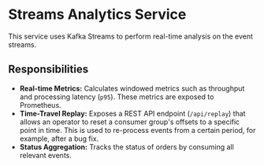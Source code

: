 # Streams Analytics Service

This service uses Kafka Streams to perform real-time analysis on the event streams.

## Responsibilities

-   **Real-time Metrics:** Calculates windowed metrics such as throughput and processing latency (`p95`). These metrics are exposed to Prometheus.
-   **Time-Travel Replay:** Exposes a REST API endpoint (`/api/replay`) that allows an operator to reset a consumer group's offsets to a specific point in time. This is used to re-process events from a certain period, for example, after a bug fix.
-   **Status Aggregation:** Tracks the status of orders by consuming all relevant events.
